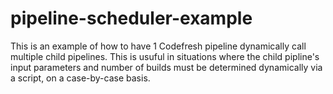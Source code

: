 # pipeline-scheduler-example

This is an example of how to have 1 Codefresh pipeline dynamically call multiple child pipelines. This is usuful in situations where the child pipline's input parameters and number of builds must be determined dynamically via a script, on a case-by-case basis.